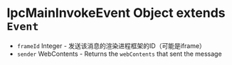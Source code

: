 # IpcMainInvokeEvent Object extends `Event`

* `frameId` Integer - 发送该消息的渲染进程框架的ID（可能是iframe）
* `sender` WebContents - Returns the `webContents` that sent the message
